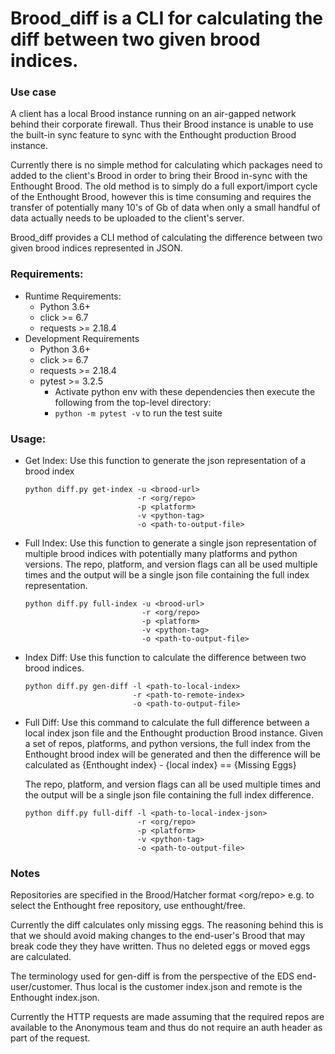 # Brood_diff is a CLI for calculating the diff between two given brood indices.

### Use case

A client has a local Brood instance running on an air-gapped network behind
their corporate firewall. Thus their Brood instance is unable to use the
built-in sync feature to sync with the Enthought production Brood instance.

Currently there is no simple method for calculating which packages need to 
added to the client's Brood in order to bring their Brood in-sync with the
Enthought Brood. The old method is to simply do a full export/import cycle
of the Enthought Brood, however this is time consuming and requires the
transfer of potentially many 10's of Gb of data when only a small handful of
data actually needs to be uploaded to the client's server.

Brood_diff provides a CLI method of calculating the difference between two
given brood indices represented in JSON.

### Requirements:

* Runtime Requirements:
  * Python 3.6+
  * click >= 6.7
  * requests >= 2.18.4
* Development Requirements
  * Python 3.6+
  * click >= 6.7
  * requests >= 2.18.4
  * pytest >= 3.2.5
    * Activate python env with these dependencies then execute the following
      from the top-level directory:
    * `python -m pytest -v` to run the test suite


### Usage:

* Get Index: Use this function to generate the json representation of a brood
  index

    ```
    python diff.py get-index -u <brood-url>
                             -r <org/repo>
                             -p <platform>
                             -v <python-tag>
                             -o <path-to-output-file>
    ```

* Full Index: Use this function to generate a single json representation of
  multiple brood indices with potentially many platforms and python versions.
  The repo, platform, and version flags can all be used multiple times and the
  output will be a single json file containing the full index representation.

    ```
    python diff.py full-index -u <brood-url>
                              -r <org/repo>
                              -p <platform>
                              -v <python-tag>
                              -o <path-to-output-file>
    ```

* Index Diff: Use this function to calculate the difference between two brood
  indices.

    ```
    python diff.py gen-diff -l <path-to-local-index>
                            -r <path-to-remote-index>
                            -o <path-to-output-file>
    ```

* Full Diff: Use this command to calculate the full difference between a local
  index json file and the Enthought production Brood instance. Given a set of
  repos, platforms, and python versions, the full index from the Enthought
  brood index will be generated and then the difference will be calculated as
  {Enthought index} - {local index} == {Missing Eggs}

  The repo, platform, and version flags can all be used multiple times and the
  output will be a single json file containing the full index difference.

    ```
    python diff.py full-diff -l <path-to-local-index-json>
                             -r <org/repo>
                             -p <platform>
                             -v <python-tag>
                             -o <path-to-output-file>
    ```

### Notes

Repositories are specified in the Brood/Hatcher format <org/repo> e.g. to
select the Enthought free repository, use enthought/free.

Currently the diff calculates only missing eggs. The reasoning behind this is
that we should avoid making changes to the end-user's Brood that may break
code they they have written. Thus no deleted eggs or moved eggs are calculated.

The terminology used for gen-diff is from the perspective of the EDS
end-user/customer.
Thus local is the customer index.json and remote is the Enthought index.json.

Currently the HTTP requests are made assuming that the required repos are
available to the Anonymous team and thus do not require an auth header as part
of the request.

